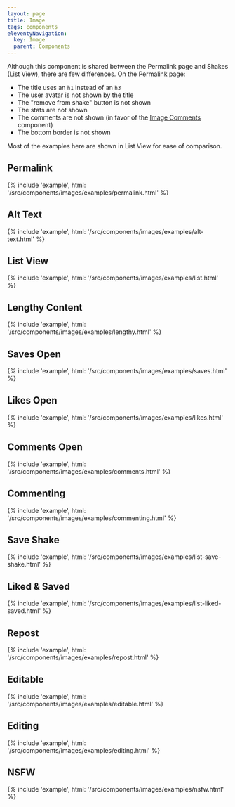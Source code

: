 ```yaml
---
layout: page
title: Image
tags: components
eleventyNavigation:
  key: Image
  parent: Components
---
```


Although this component is shared between the Permalink page and Shakes
(List View), there are few differences. On the Permalink page:

- The title uses an `h1` instead of an `h3`
- The user avatar is not shown by the title
- The "remove from shake" button is not shown
- The stats are not shown
- The comments are not shown (in favor of the
  [Image Comments](/components/image-comments) component)
- The bottom border is not shown

Most of the examples here are shown in List View for ease of comparison.

## Permalink

{% include 'example', html: '/src/components/images/examples/permalink.html' %}

## Alt Text

{% include 'example', html: '/src/components/images/examples/alt-text.html' %}

## List View

{% include 'example', html: '/src/components/images/examples/list.html' %}

## Lengthy Content

{% include 'example', html: '/src/components/images/examples/lengthy.html' %}

## Saves Open

{% include 'example', html: '/src/components/images/examples/saves.html' %}

## Likes Open

{% include 'example', html: '/src/components/images/examples/likes.html' %}

## Comments Open

{% include 'example', html: '/src/components/images/examples/comments.html' %}

## Commenting

{% include 'example', html: '/src/components/images/examples/commenting.html' %}

## Save Shake

{% include 'example', html: '/src/components/images/examples/list-save-shake.html' %}

## Liked & Saved

{% include 'example', html: '/src/components/images/examples/list-liked-saved.html' %}

## Repost

{% include 'example', html: '/src/components/images/examples/repost.html' %}

## Editable

{% include 'example', html: '/src/components/images/examples/editable.html' %}

## Editing

{% include 'example', html: '/src/components/images/examples/editing.html' %}

## NSFW

{% include 'example', html: '/src/components/images/examples/nsfw.html' %}
